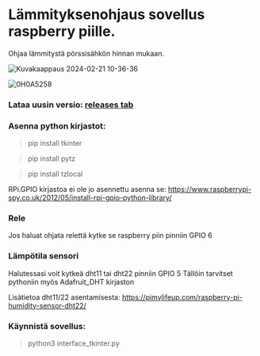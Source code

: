 
#  Lämmityksenohjaus sovellus raspberry piille.

Ohjaa lämmitystä pörssisähkön hinnan mukaan.

![Kuvakaappaus 2024-02-21 10-36-36](https://github.com/andrew-karppinen/heating-control/assets/99529988/ffc3d48f-85cc-4206-ae21-d91b45234194)


![0H0A5258](https://github.com/user-attachments/assets/e0a6d1dd-2171-41ea-bb9a-368602f6efe9)


### Lataa uusin versio: [releases tab](https://github.com/andrew-karppinen/heating-control/releases/latest)


### Asenna python kirjastot:

> pip install tkinter

> pip install pytz

> pip install tzlocal


RPi.GPIO kirjastoa ei ole jo asennettu asenna se:
https://www.raspberrypi-spy.co.uk/2012/05/install-rpi-gpio-python-library/



### Rele

Jos haluat ohjata relettä kytke se raspberry piin pinniin GPIO 6


### Lämpötila sensori

Halutessasi voit kytkeä dht11 tai dht22 pinniin  GPIO 5
Tällöin tarvitset pythoniin myös Adafruit_DHT kirjaston

Lisätietoa dht11/22 asentamisesta:
https://pimylifeup.com/raspberry-pi-humidity-sensor-dht22/


### Käynnistä sovellus:
> python3 interface_tkinter.py
